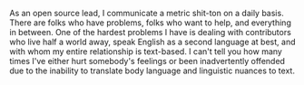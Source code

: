 

As an open source lead, I communicate a metric shit-ton on a daily basis. There are folks who have problems,
folks who want to help, and everything in between. One of the hardest problems I have is dealing with
contributors who live half a world away, speak English as a second language at best, and with whom my entire
relationship is text-based. I can't tell you how many times I've either hurt somebody's feelings or been
inadvertently offended due to the inability to translate body language and linguistic nuances to text.
